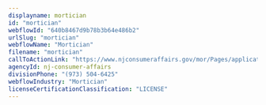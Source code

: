 ```yaml
---
displayname: mortician
id: "mortician"
webflowId: "640b8467d9b78b3b64e486b2"
urlSlug: "mortician"
webflowName: "Mortician"
filename: "mortician"
callToActionLink: "https://www.njconsumeraffairs.gov/mor/Pages/applications.aspx"
agencyId: nj-consumer-affairs
divisionPhone: "(973) 504-6425"
webflowIndustry: "Mortician"
licenseCertificationClassification: "LICENSE"
---
```

